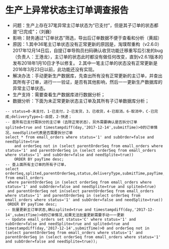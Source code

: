 # 生产上异常状态主订单调查报告

* 问题：生产上存在37笔异常主订单状态为“已支付”，但是其子订单的状态都是“已完成”；（刘巍）
* 影响：财务通过“订单状态”筛选，导出后订单数据不便于查看和分析（黄超）
* 原因：1.其中36笔主订单状态没有正常更新的原因是，淘璞帮重构（v2.6.0）2017年12月14日后，自提订单导购员扫码确认收货功能迁移重写后引发的bug（负责人：王港龙），主订单的状态此时都没有做任何改变，直到v2.6.1版本的发布2018年1月10日才予以修复。
2.其中一笔主订单的状态没有正常更新是2016年3月23日以前，此功能还没有实现。
* 解决办法：手动更新生产数据库，先查出所有没有正常更新的主订单，并查出其所有子订单，进行一一验证，是否有其他影响，然后一一更新生产数据库的异常主订单状态。
* 生产支持：需要查看生产数据库进行数据分析；
* 数据分析：下面为未正常更新状态主订单及其所有子订单数据库分析；

```
-- status=0-未支付，1-已支付，2-已发货，3，已收货，4-已取消，6-取消中，C-已完成;deliveryType=1-自提，2-快递；
-- 查所有已支付需拆分的主订单（去除正常状态），另外需要确认是否拆分订单splited=true and timestampdiff(day,'2017-12-14',submitTime)>0的订单情况，needSplite代表是否需要拆分订单
select * from emall_orders where status='1' and subOrder=false and needSplite=true
	and orderSeq not in (select parentOrderSeq from emall_orders where status='1' and parentOrderSeq in (select orderSeq from emall_orders where status='1' and subOrder=false and needSplite=true))
	ORDER BY payTime desc;
-- 查上面所有主订单的所有子订单，
select orderSeq,splited,parentOrderSeq,status,deliveryType,submitTime,payTime,deliveryTime,cancelTime,needSplite,subOrder,removeTime,receiptTime,finishTime from emall_orders
 where parentOrderSeq in (select orderSeq from emall_orders where status='1' and subOrder=false and needSplite=true and splited=true)
 and parentOrderSeq not in(select parentOrderSeq from emall_orders where status='1' and parentOrderSeq in (select orderSeq from emall_orders where status='1' and subOrder=false and needSplite=true))
 ORDER BY payTime desc;
-- 批量更新主订单状态,确认splited=true and timestampdiff(day,'2017-12-14',submitTime)>0的订单情况,如果无法批量更新需要手动一一更新
-- Update emall_orders set status='C' where status='1' and subOrder=false and needSplite=true and splited=true and timestampdiff(day,'2017-12-14',submitTime)>0 and orderSeq not in (select parentOrderSeq from emall_orders where status='1' and parentOrderSeq in (select orderSeq from emall_orders where status='1' and subOrder=false and needSplite=true));
```